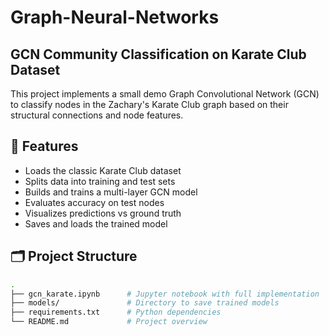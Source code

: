 # Graph-Neural-Networks
## GCN Community Classification on Karate Club Dataset

This project implements a small demo Graph Convolutional Network (GCN) to classify nodes in the Zachary's Karate Club graph based on their structural connections and node features.

## 🚀 Features

- Loads the classic Karate Club dataset
- Splits data into training and test sets
- Builds and trains a multi-layer GCN model
- Evaluates accuracy on test nodes
- Visualizes predictions vs ground truth
- Saves and loads the trained model

## 🗂️ Project Structure

```bash
.
├── gcn_karate.ipynb      # Jupyter notebook with full implementation
├── models/               # Directory to save trained models
├── requirements.txt      # Python dependencies
└── README.md             # Project overview

